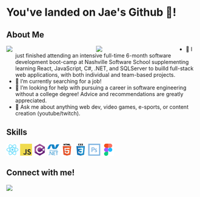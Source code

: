 <!--
**JavontaeH/JavontaeH** is a ✨ _special_ ✨ repository because its `README.md` (this file) appears on your GitHub profile.

Here are some ideas to get you started:
-->

<h1> You've landed on Jae's Github 🚀!</h1>
<p align='center'>


<h2> About Me </h2>

<img align="left" width="47%" src="https://github-readme-stats.vercel.app/api?username=JavontaeH&show_icons=true&theme=tokyonight" />
<img align="left" width="47%" src="https://github-readme-stats.vercel.app/api/top-langs/?username=JavontaeH&layout=compact&theme=tokyonight" />


- 🌱 I just finished attending an intensive full-time 6-month software development boot-camp at Nashville Software School supplementing learning React, JavaScript, C#, .NET, and SQLServer to builld full-stack web applications, with both individual and team-based projects.  
- 🔭 I’m currently searching for a job!  
- 🤔 I’m looking for help with pursuing a career in software engineering without a college degree! Advice and recommendations are greatly appreciated.
- 💬 Ask me about anything web dev, video games, e-sports, or content creation (youtube/twitch).


## Skills
  <nobr><img width ='32px' src ='https://raw.githubusercontent.com/devicons/devicon/1119b9f84c0290e0f0b38982099a2bd027a48bf1/icons/react/react-original.svg'>
  <img width ='32px' src ='https://raw.githubusercontent.com/devicons/devicon/master/icons/javascript/javascript-original.svg'>
  <img width ='32px' src ='https://github.com/devicons/devicon/blob/master/icons/csharp/csharp-original.svg'>
  <img width ='32px' src ='https://github.com/devicons/devicon/blob/master/icons/dot-net/dot-net-plain-wordmark.svg'>
  <img width ='32px' src ='https://raw.githubusercontent.com/devicons/devicon/master/icons/html5/html5-original-wordmark.svg'>
  <img width ='32px' src ='https://raw.githubusercontent.com/devicons/devicon/master/icons/css3/css3-original-wordmark.svg'>
  <img width ='32px' src ='https://raw.githubusercontent.com/devicons/devicon/master/icons/photoshop/photoshop-line.svg'>
  <img width ='32px' src ='https://github.com/devicons/devicon/blob/master/icons/figma/figma-original.svg'></nobr>




<h2> Connect with me! </h2>
<a href = 'https://www.linkedin.com/in/javontae-hardeman/'> <img width='20px' align= 'center' src="https://raw.githubusercontent.com/rahulbanerjee26/githubAboutMeGenerator/main/icons/linked-in-alt.svg"/></a>
